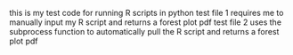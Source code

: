 this is my test code for running R scripts in python
  test file 1 requires me to manually input my R script and returns a forest plot pdf
  test file 2 uses the subprocess function to automatically pull the R script and returns a forest plot pdf
